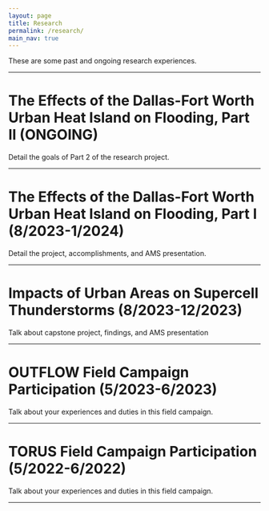 ```yaml
---
layout: page
title: Research
permalink: /research/
main_nav: true
---
```

<p>These are some past and ongoing research experiences.</p>

<hr>

<h1 id="headings">The Effects of the Dallas-Fort Worth Urban Heat Island on Flooding, Part II (ONGOING)</h1>
<p>Detail the goals of Part 2 of the research project.</p>

<hr>

<h1 id="headings">The Effects of the Dallas-Fort Worth Urban Heat Island on Flooding, Part I (8/2023-1/2024)</h1>
<p> Detail the project, accomplishments, and AMS presentation.</p>

<hr>

<h1 id="headings">Impacts of Urban Areas on Supercell Thunderstorms (8/2023-12/2023)</h1>
<p> Talk about capstone project, findings, and AMS presentation</p>

<hr>

<h1 id="headings">OUTFLOW Field Campaign Participation (5/2023-6/2023)</h1>
<p> Talk about your experiences and duties in this field campaign.</p>

<hr>

<h1 id="headings">TORUS Field Campaign Participation (5/2022-6/2022)</h1>
<p> Talk about your experiences and duties in this field campaign.</p>

<hr>
